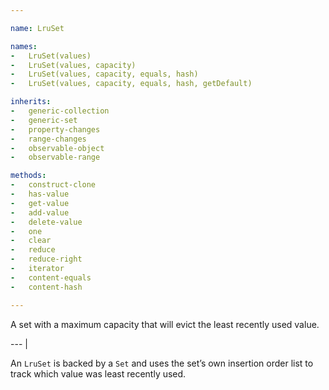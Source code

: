 ```yaml
---

name: LruSet

names:
-   LruSet(values)
-   LruSet(values, capacity)
-   LruSet(values, capacity, equals, hash)
-   LruSet(values, capacity, equals, hash, getDefault)

inherits:
-   generic-collection
-   generic-set
-   property-changes
-   range-changes
-   observable-object
-   observable-range

methods:
-   construct-clone
-   has-value
-   get-value
-   add-value
-   delete-value
-   one
-   clear
-   reduce
-   reduce-right
-   iterator
-   content-equals
-   content-hash

---
```


A set with a maximum capacity that will evict the least recently used value.

--- |

An `LruSet` is backed by a `Set` and uses the set’s own insertion order list to
track which value was least recently used.

